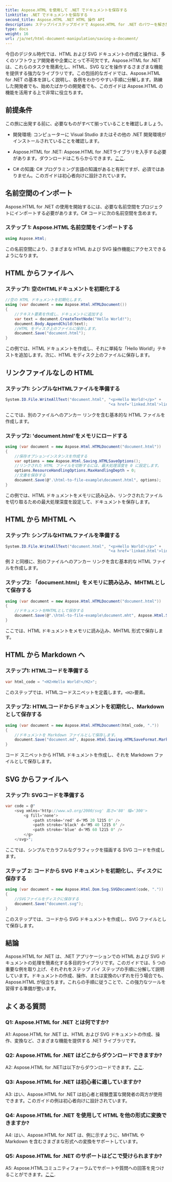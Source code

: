 ```yaml
---
title: Aspose.HTML を使用して .NET でドキュメントを保存する
linktitle: .NET でドキュメントを保存する
second_title: Aspose.HTML .NET HTML 操作 API
description: ステップバイステップガイドで Aspose.HTML for .NET のパワーを解き放ちましょう。HTML および SVG ドキュメントの作成、操作、変換方法を学びます。
type: docs
weight: 16
url: /ja/net/html-document-manipulation/saving-a-document/
---
```


今日のデジタル時代では、HTML および SVG ドキュメントの作成と操作は、多くのソフトウェア開発者や企業にとって不可欠です。Aspose.HTML for .NET は、これらのタスクを簡素化し、HTML、SVG などを操作するさまざまな機能を提供する強力なライブラリです。この包括的なガイドでは、Aspose.HTML for .NET の基本を詳しく説明し、各例をわかりやすい手順に分解します。熟練した開発者でも、始めたばかりの開発者でも、このガイドは Aspose.HTML の機能を活用する上で非常に役立ちます。

## 前提条件

この旅に出発する前に、必要なものがすべて揃っていることを確認しましょう。

- 開発環境: コンピューターに Visual Studio またはその他の .NET 開発環境がインストールされていることを確認します。

- Aspose.HTML for .NET: Aspose.HTML for .NETライブラリを入手する必要があります。ダウンロードはこちらからできます。[ここ](https://releases.aspose.com/html/net/).

- C# の知識: C# プログラミング言語の知識があると有利ですが、必須ではありません。このガイドは初心者向けに設計されています。

## 名前空間のインポート

Aspose.HTML for .NET の使用を開始するには、必要な名前空間をプロジェクトにインポートする必要があります。C# コードに次の名前空間を含めます。

### ステップ 1: Aspose.HTML 名前空間をインポートする
```csharp
using Aspose.Html;
```

この名前空間により、さまざまな HTML および SVG 操作機能にアクセスできるようになります。

## HTML からファイルへ

### ステップ1: 空のHTMLドキュメントを初期化する
```csharp
//空の HTML ドキュメントを初期化します。
using (var document = new Aspose.Html.HTMLDocument())
{
    //テキスト要素を作成し、ドキュメントに追加する
    var text = document.CreateTextNode("Hello World!");
    document.Body.AppendChild(text);
    //HTML をディスク上のファイルに保存します。
    document.Save("document.html");
}
```

この例では、HTML ドキュメントを作成し、それに単純な「Hello World!」テキストを追加します。次に、HTML をディスク上のファイルに保存します。

## リンクファイルなしの HTML

### ステップ1: シンプルなHTMLファイルを準備する
```csharp
System.IO.File.WriteAllText("document.html", "<p>Hello World!</p>" +
                                             "<a href='linked.html'>linked file</a>");
```

ここでは、別のファイルへのアンカー リンクを含む基本的な HTML ファイルを作成します。

### ステップ2: 'document.html'をメモリにロードする
```csharp
using (var document = new Aspose.Html.HTMLDocument("document.html"))
{
    //保存オプションインスタンスを作成する
    var options = new Aspose.Html.Saving.HTMLSaveOptions();
    //リンクされた HTML ファイルを切断するには、最大処理深度を 0 に設定します。
    options.ResourceHandlingOptions.MaxHandlingDepth = 0;
    //文書を保存する
    document.Save(@".\html-to-file-example\document.html", options);
}
```

この例では、HTML ドキュメントをメモリに読み込み、リンクされたファイルを切り取るための最大処理深度を設定して、ドキュメントを保存します。 

## HTML から MHTML へ

### ステップ1: シンプルなHTMLファイルを準備する
```csharp
System.IO.File.WriteAllText("document.html", "<p>Hello World!</p>" +
                                             "<a href='linked.html'>linked file</a>");
```

例 2 と同様に、別のファイルへのアンカー リンクを含む基本的な HTML ファイルを作成します。

### ステップ2: 「document.html」をメモリに読み込み、MHTMLとして保存する
```csharp
using (var document = new Aspose.Html.HTMLDocument("document.html"))
{
    //ドキュメントをMHTMLとして保存する
    document.Save(@".\html-to-file-example\document.mht", Aspose.Html.Saving.HTMLSaveFormat.MHTML);
}
```

ここでは、HTML ドキュメントをメモリに読み込み、MHTML 形式で保存します。

## HTML から Markdown へ

### ステップ1: HTMLコードを準備する
```csharp
var html_code = "<H2>Hello World!</H2>";
```

このステップでは、HTMLコードスニペットを定義します。`<H2>`要素。

### ステップ2: HTMLコードからドキュメントを初期化し、Markdownとして保存する
```csharp
using (var document = new Aspose.Html.HTMLDocument(html_code, "."))
{
    //ドキュメントを Markdown ファイルとして保存します。
    document.Save("document.md", Aspose.Html.Saving.HTMLSaveFormat.Markdown);
}
```

コード スニペットから HTML ドキュメントを作成し、それを Markdown ファイルとして保存します。

## SVG からファイルへ

### ステップ1: SVGコードを準備する
```csharp
var code = @"
    <svg xmlns='http://www.w3.org/2000/svg' 高さ='80' 幅='300'>
        <g fill='none'>
            <path stroke='red' d='M5 20 l215 0' />
            <path stroke='black' d='M5 40 l215 0' />
            <path stroke='blue' d='M5 60 l215 0' />
        </g>
    </svg>";
```

ここでは、シンプルでカラフルなグラフィックを描画する SVG コードを作成します。

### ステップ 2: コードから SVG ドキュメントを初期化し、ディスクに保存する
```csharp
using (var document = new Aspose.Html.Dom.Svg.SVGDocument(code, "."))
{
    //SVGファイルをディスクに保存する
    document.Save("document.svg");
}
```

このステップでは、コードから SVG ドキュメントを作成し、SVG ファイルとして保存します。

## 結論

Aspose.HTML for .NET は、.NET アプリケーションでの HTML および SVG ドキュメントの処理を簡素化する多目的ライブラリです。このガイドでは、5 つの重要な例を取り上げ、それぞれをステップ バイ ステップの手順に分解して説明しています。ドキュメントの作成、操作、または変換のいずれを行う場合でも、Aspose.HTML が役立ちます。これらの手順に従うことで、この強力なツールを習得する準備が整います。

## よくある質問

### Q1: Aspose.HTML for .NET とは何ですか?

A1: Aspose.HTML for .NET は、HTML および SVG ドキュメントの作成、操作、変換など、さまざまな機能を提供する .NET ライブラリです。

### Q2: Aspose.HTML for .NET はどこからダウンロードできますか?

 A2: Aspose.HTML for .NETは以下からダウンロードできます。[ここ](https://releases.aspose.com/html/net/).

### Q3: Aspose.HTML for .NET は初心者に適していますか?

A3: はい、Aspose.HTML for .NET は初心者と経験豊富な開発者の両方が使用できます。このガイドの例は初心者向けに設計されています。

### Q4: Aspose.HTML for .NET を使用して HTML を他の形式に変換できますか?

A4: はい、Aspose.HTML for .NET は、例に示すように、MHTML や Markdown を含むさまざまな形式への変換をサポートしています。

### Q5: Aspose.HTML for .NET のサポートはどこで受けられますか?

 A5: Aspose.HTMLコミュニティフォーラムでサポートや質問への回答を見つけることができます。[ここ](https://forum.aspose.com/).